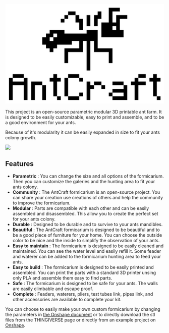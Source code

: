 ![](img/logo.png)

This project is an open-source parametric modular 3D printable ant farm.
It is designed to be easily customizable, easy to print and assemble, and to be a good environment for your ants.

Because of it's modularity it can be easily expanded in size to fit your ants colony growth.

![](img/starter_kit.png)

## Features

- **Parametric** : You can change the size and all options of the formicarium. Then you can customize the galeries and the hunting area to fit your ants colony.
- **Community** : The AntCraft formicarium is an open-source project. You can share your creation use creations of others and help the community to improve the formicarium.
- **Modular** : Parts are compatible with each other and can be easily assembled and disassembled. This allow you to create the perfect set for your ants colony.
- **Durable** : Designed to be durable and to survive to your ants mandibles.
- **Beautiful** : The AntCraft formicarium is designed to be beautiful and to be a good piece of furniture for your home. You can choose the outside color to be nice and the inside to simplify the observation of your ants.
- **Easy to maintain** : The formicarium is designed to be easily cleaned and maintained. You can see the water level and easily refill it. Some feader and waterer can be added to the formicarium hunting area to feed your ants.
- **Easy to build** : The formicarium is designed to be easily printed and assembled. You can print the parts with a standard 3D printer unsing only PLA and assemble them easy to find parts.
- **Safe** : The formicarium is designed to be safe for your ants. The walls are easily climbable and escape proof.
- **Complete** : Feaders, waterers, pliers, test tubes link, pipes link, and other accessories are available to complete your kit.

You can choose to easily make your own custom formicarium by changing the parameters in <a href="https://cad.onshape.com/documents/d7ddd3ac884f473f8009b440/w/5948ea134c8dfe00e7d1d0a3/e/03ab3f3200ff395ac19bfa24?renderMode=0&uiState=66e00d7f8beaf323cb183237">the Onshape document</a> or to directly download the stl files from the THINGIVERSE page or directly from an example project on <a href="https://cad.onshape.com/documents/d7ddd3ac884f473f8009b440/w/5948ea134c8dfe00e7d1d0a3/e/03ab3f3200ff395ac19bfa24?renderMode=0&uiState=66e00d7f8beaf323cb183237">Onshape</a>.
